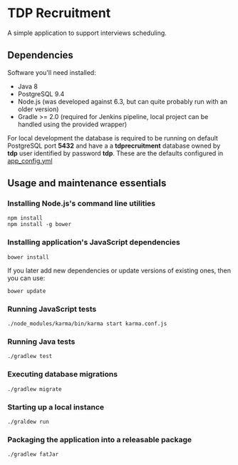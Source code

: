 TDP Recruitment
===============

A simple application to support interviews scheduling.

## Dependencies

Software you'll need installed:
- Java 8
- PostgreSQL 9.4
- Node.js (was developed against 6.3, but can quite probably run with an older version)
- Gradle >= 2.0 (required for Jenkins pipeline, local project can be handled using the provided wrapper)

For local development the database is required to be running on default PostgreSQL port **5432** and have a a **tdprecruitment** database owned by **tdp** user identified by password **tdp**. These are the defaults configured in [app_config.yml](src/main/resources/app_config.yml)

## Usage and maintenance essentials

### Installing Node.js's command line utilities

```
npm install
npm install -g bower
```

### Installing application's JavaScript dependencies

```
bower install

```
If you later add new dependencies or update versions of existing ones, then you can use:
```
bower update
```

### Running JavaScript tests

```
./node_modules/karma/bin/karma start karma.conf.js
```

### Running Java tests

```
./gradlew test
```

### Executing database migrations

```
./gradlew migrate
```

### Starting up a local instance

```
./graldew run
```

### Packaging the application into a releasable package

```
./gradlew fatJar
```
